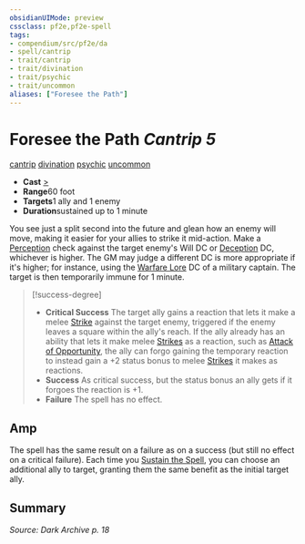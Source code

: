 ```yaml
---
obsidianUIMode: preview
cssclass: pf2e,pf2e-spell
tags:
- compendium/src/pf2e/da
- spell/cantrip
- trait/cantrip
- trait/divination
- trait/psychic
- trait/uncommon
aliases: ["Foresee the Path"]
---
```

# Foresee the Path *Cantrip 5*   
[cantrip](../../Rules/traits/cantrip.md)  [divination](../../Rules/traits/divination.md)  [psychic](../../Rules/traits/psychic-da.md)  [uncommon](../../Rules/traits/uncommon.md)  

- **Cast** [>](../../Rules/core-rulebook/chapter-9-playing-the-game.md#Actions "Single Action") 
- **Range**60 foot
- **Targets**1 ally and 1 enemy
- **Duration**sustained up to 1 minute

You see just a split second into the future and glean how an enemy will move, making it easier for your allies to strike it mid-action. Make a [Perception](../skills.md#Perception) check against the target enemy's Will DC or [Deception](../skills.md#Deception) DC, whichever is higher. The GM may judge a different DC is more appropriate if it's higher; for instance, using the [Warfare Lore](../skills.md#Lore) DC of a military captain. The target is then temporarily immune for 1 minute.

> [!success-degree] 
> - **Critical Success** The target ally gains a reaction that lets it make a melee [Strike](../../Rules/actions/strike.md) against the target enemy, triggered if the enemy leaves a square within the ally's reach. If the ally already has an ability that lets it make melee [Strikes](../../Rules/actions/strike.md) as a reaction, such as [Attack of Opportunity](../../Rules/actions/attack-of-opportunity.md), the ally can forgo gaining the temporary reaction to instead gain a +2 status bonus to melee [Strikes](../../Rules/actions/strike.md) it makes as reactions.
> - **Success** As critical success, but the status bonus an ally gets if it forgoes the reaction is +1.
> - **Failure** The spell has no effect.

## Amp

The spell has the same result on a failure as on a success (but still no effect on a critical failure). Each time you [Sustain the Spell](../../Rules/actions/sustain-a-spell.md), you can choose an additional ally to target, granting them the same benefit as the initial target ally.

## Summary

*Source: Dark Archive p. 18*